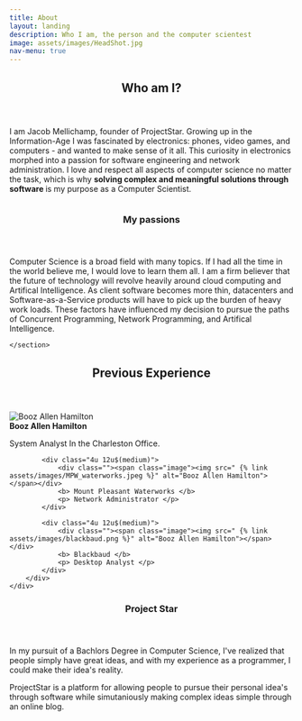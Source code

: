 ```yaml
---
title: About
layout: landing
description: Who I am, the person and the computer scientest
image: assets/images/HeadShot.jpg
nav-menu: true
---
```


<!-- Main -->
<div id="main">

<!-- One -->
<section id="one">
	<div class="inner">
		<header class="major">
			<h2>Who am I?</h2>
		</header>
		<p>		
				I am Jacob Mellichamp, founder of ProjectStar.
				Growing up in the Information-Age I was fascinated
				by electronics: phones, video games, and computers
				- and wanted to make sense of it all. This curiosity
				in electronics morphed into a passion for software
				engineering and network administration. I love and
				respect all aspects of computer science no matter
				the task, which is why <b> solving complex and
				meaningful solutions through software </b> is my
				purpose as a Computer Scientist. 
		</p>
	</div>
</section>

<!-- Two -->
<section id="two" class="spotlights">
	<section>
		<a href="generic.html" class="image">
			<img src="{% link assets/images/professional.jpg %}" alt="" data-position="center center" />
		</a>
		<div class="content">
			<div class="inner">
				<header class="major">
					<h3>My passions</h3>
				</header>
				<p>Computer Science is a broad field with many topics. If I had all the time in the world believe me, I would love to learn them all. I am a firm believer that the future of technology will revolve heavily around cloud computing and Artifical Intelligence. As client software becomes more thin, datacenters and Software-as-a-Service products will have to pick up the burden of heavy work loads. These factors have influenced my decision to pursue the paths of Concurrent Programming, Network Programming, and Artifical Intelligence.</p>
			</div>
		</div>


	</section>
</section>

<section id="one">
<div class ="inner">
	<header class="major">
		<h2>Previous Experience</h2>
	</header>
	<div class="box">
		<div class="inner row center">
			<div class="4u 12u$(medium)">
			<div class=""><span class="image"><img  src=" {% link assets/images/BoozAllenHamilton.jpeg %}" alt="Booz Allen Hamilton"> </span></div>
			<b> Booz Allen Hamilton </b>
			<p>System Analyst In the Charleston Office. </p>
			</div>

			<div class="4u 12u$(medium)">
				<div class=""><span class="image"><img src=" {% link assets/images/MPW_waterworks.jpeg %}" alt="Booz Allen Hamilton"></span></div>
				<b> Mount Pleasant Waterworks </b>
				<p> Network Administrator </p>
			</div>

			<div class="4u 12u$(medium)">
				<div class=""><span class="image"><img src=" {% link assets/images/blackbaud.png %}" alt="Booz Allen Hamilton"></span></div>
				<b> Blackbaud </b>
				<p> Desktop Analyst </p>
			</div>
		</div>
	</div>
</div>
</section>


<section id="one">
		<div class="inner">
		<header class="major">
			<h3> Project Star </h3>
		</header>
		<p>
			In my pursuit of a Bachlors Degree in Computer Science, I've realized that people simply have great ideas, and with my experience as a programmer, I could make their idea's reality.
		</p>
		<p>
			ProjectStar is a platform for allowing people to pursue their personal idea's through software while simutaniously making complex ideas simple through an online blog. 
		</p>
	</div>
</section>

